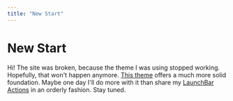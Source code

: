 ```yaml
---
title: "New Start"
---
```


# New Start

Hi! The site was broken, because the theme I was using stopped working. Hopefully, that won't happen anymore. [This theme](https://mmistakes.github.io/minimal-mistakes/) offers a much more solid foundation. Maybe one day I'll do more with it than share my [LaunchBar Actions](/launchbar) in an orderly fashion. Stay tuned.